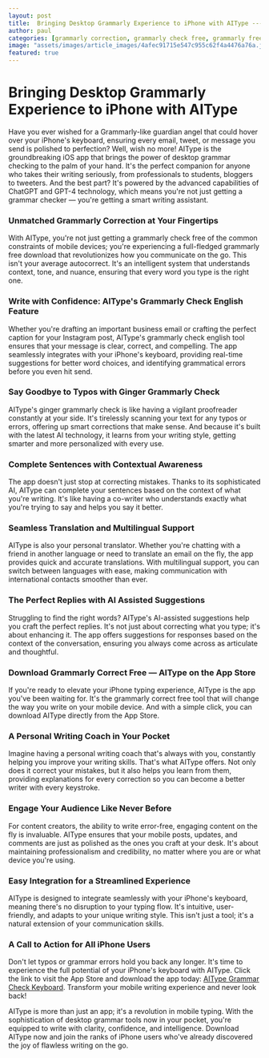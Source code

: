 ```yaml
---
layout: post
title:  Bringing Desktop Grammarly Experience to iPhone with AIType --- Description
author: paul
categories: [grammarly correction, grammarly check free, grammarly free, grammarly check english, ginger grammarly check, grammarly correct free, grammarly free download]
image: "assets/images/article_images/4afec91715e547c955c62f4a4476a76a.jpg"
featured: true
---
```


# Bringing Desktop Grammarly Experience to iPhone with AIType

Have you ever wished for a Grammarly-like guardian angel that could hover over your iPhone's keyboard, ensuring every email, tweet, or message you send is polished to perfection? Well, wish no more! AIType is the groundbreaking iOS app that brings the power of desktop grammar checking to the palm of your hand. It's the perfect companion for anyone who takes their writing seriously, from professionals to students, bloggers to tweeters. And the best part? It's powered by the advanced capabilities of ChatGPT and GPT-4 technology, which means you're not just getting a grammar checker — you're getting a smart writing assistant.

### Unmatched Grammarly Correction at Your Fingertips

With AIType, you're not just getting a grammarly check free of the common constraints of mobile devices; you're experiencing a full-fledged grammarly free download that revolutionizes how you communicate on the go. This isn't your average autocorrect. It's an intelligent system that understands context, tone, and nuance, ensuring that every word you type is the right one.

### Write with Confidence: AIType's Grammarly Check English Feature

Whether you're drafting an important business email or crafting the perfect caption for your Instagram post, AIType's grammarly check english tool ensures that your message is clear, correct, and compelling. The app seamlessly integrates with your iPhone's keyboard, providing real-time suggestions for better word choices, and identifying grammatical errors before you even hit send.

### Say Goodbye to Typos with Ginger Grammarly Check

AIType's ginger grammarly check is like having a vigilant proofreader constantly at your side. It's tirelessly scanning your text for any typos or errors, offering up smart corrections that make sense. And because it's built with the latest AI technology, it learns from your writing style, getting smarter and more personalized with every use.

### Complete Sentences with Contextual Awareness

The app doesn't just stop at correcting mistakes. Thanks to its sophisticated AI, AIType can complete your sentences based on the context of what you're writing. It's like having a co-writer who understands exactly what you're trying to say and helps you say it better.

### Seamless Translation and Multilingual Support

AIType is also your personal translator. Whether you're chatting with a friend in another language or need to translate an email on the fly, the app provides quick and accurate translations. With multilingual support, you can switch between languages with ease, making communication with international contacts smoother than ever.

### The Perfect Replies with AI Assisted Suggestions

Struggling to find the right words? AIType's AI-assisted suggestions help you craft the perfect replies. It's not just about correcting what you type; it's about enhancing it. The app offers suggestions for responses based on the context of the conversation, ensuring you always come across as articulate and thoughtful.

### Download Grammarly Correct Free — AIType on the App Store

If you're ready to elevate your iPhone typing experience, AIType is the app you've been waiting for. It's the grammarly correct free tool that will change the way you write on your mobile device. And with a simple click, you can download AIType directly from the App Store.

### A Personal Writing Coach in Your Pocket

Imagine having a personal writing coach that's always with you, constantly helping you improve your writing skills. That's what AIType offers. Not only does it correct your mistakes, but it also helps you learn from them, providing explanations for every correction so you can become a better writer with every keystroke.

### Engage Your Audience Like Never Before

For content creators, the ability to write error-free, engaging content on the fly is invaluable. AIType ensures that your mobile posts, updates, and comments are just as polished as the ones you craft at your desk. It's about maintaining professionalism and credibility, no matter where you are or what device you're using.

### Easy Integration for a Streamlined Experience

AIType is designed to integrate seamlessly with your iPhone's keyboard, meaning there's no disruption to your typing flow. It's intuitive, user-friendly, and adapts to your unique writing style. This isn't just a tool; it's a natural extension of your communication skills.

### A Call to Action for All iPhone Users

Don't let typos or grammar errors hold you back any longer. It's time to experience the full potential of your iPhone's keyboard with AIType. Click the link to visit the App Store and download the app today: [AIType Grammar Check Keyboard](https://apps.apple.com/us/app/aitype-grammar-check-keyboard/id6469163944). Transform your mobile writing experience and never look back!

AIType is more than just an app; it's a revolution in mobile typing. With the sophistication of desktop grammar tools now in your pocket, you're equipped to write with clarity, confidence, and intelligence. Download AIType now and join the ranks of iPhone users who've already discovered the joy of flawless writing on the go.